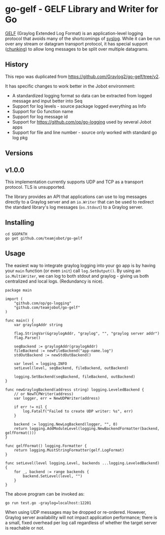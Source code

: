 go-gelf - GELF Library and Writer for Go
========================================

[GELF] (Graylog Extended Log Format) is an application-level logging
protocol that avoids many of the shortcomings of [syslog]. While it
can be run over any stream or datagram transport protocol, it has
special support ([chunking]) to allow long messages to be split over
multiple datagrams.

History
------
This repo was duplicated from https://github.com/Graylog2/go-gelf/tree/v2.

It has specific changes to work better in the Jobot environment:

- A standardized logging format so data can be extracted from logged message and input better into Seq
- Support for log levels - source package logged everything as Info
- Support for Go function name
- Support for log message id
- Support for https://github.com/op/go-logging used by several Jobot apps
- Support for file and line number - source only worked with standard go log pkg

Versions
--------

v1.0.0
------

This implementation currently supports UDP and TCP as a transport
protocol. TLS is unsupported.

The library provides an API that applications can use to log messages
directly to a Graylog server and an `io.Writer` that can be used to
redirect the standard library's log messages (`os.Stdout`) to a
Graylog server.

[GELF]: http://docs.graylog.org/en/2.2/pages/gelf.html
[syslog]: https://tools.ietf.org/html/rfc5424
[chunking]: http://docs.graylog.org/en/2.2/pages/gelf.html#chunked-gelf


Installing
----------
	cd $GOPATH
    go get github.com/teamjobot/go-gelf

Usage
-----

The easiest way to integrate graylog logging into your go app is by
having your `main` function (or even `init`) call `log.SetOutput()`.
By using an `io.MultiWriter`, we can log to both stdout and graylog -
giving us both centralized and local logs.  (Redundancy is nice).

```golang
package main

import (
	"github.com/op/go-logging"
	"github.com/teamjobot/go-gelf"
)

func main() {
	var graylogAddr string

	flag.StringVar(&graylogAddr, "graylog", "", "graylog server addr")
	flag.Parse()

	seqBackend := graylogAddr(graylogAddr)
	fileBackend := newFileBackend("app-name.log")
	stdOutBackend := newStdOutBackend()

	var level = logging.INFO
	setLevel(level, seqBackend, fileBackend, outBackend)

	logging.SetBackend(seqBackend, fileBackend, outBackend)
}

func newGraylogBackend(address string) logging.LeveledBackend {
	// or NewTCPWriter(address)
	var logger, err = NewUDPWriter(address)

	if err != nil {
		log.Fatalf("Failed to create UDP writer: %s", err)
	}

	backend := logging.NewLogBackend(logger, "", 0)
	return logging.AddModuleLevel(logging.NewBackendFormatter(backend, gelfFormat()))
}

func gelfFormat() logging.Formatter {
	return logging.MustStringFormatter(gelf.LogFormat)
}

func setLevel(level logging.Level, backends ...logging.LeveledBackend) {
	for _, backend := range backends {
		backend.SetLevel(level, "")
	}
}

```
The above program can be invoked as:

    go run test.go -graylog=localhost:12201

When using UDP messages may be dropped or re-ordered. However, Graylog
server availability will not impact application performance; there is
a small, fixed overhead per log call regardless of whether the target
server is reachable or not.

